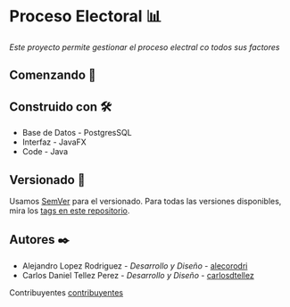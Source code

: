 # Proceso Electoral 📊

_Este proyecto permite gestionar el proceso electral co todos sus factores_

## Comenzando 🚀



## Construido con 🛠️

* Base de Datos - PostgresSQL
* Interfaz - JavaFX
* Code - Java

## Versionado 📌

Usamos [SemVer](http://semver.org/) para el versionado. Para todas las versiones disponibles, mira los [tags en este repositorio](https://github.com/tu/proyecto/tags).


## Autores ✒️


* Alejandro Lopez Rodriguez - *Desarrollo y Diseño* - [alecorodri](https://github.com/alecorodri)
* Carlos Daniel Tellez Perez - *Desarrollo y Diseño* - [carlosdtellez](https://github.com/carlosdtellez)

Contribuyentes [contribuyentes](https://github.com/alecorodri/structbd/contributors)







